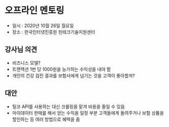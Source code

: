# 오프라인 멘토링

* 일시 : 2020년 10월 26일 월요일
* 장소 : 한국인터넷진흥원 핀테크기술지원센터

## 강사님 의견

* 비즈니스 모델?
* 트랜잭션 1번 당 1000원을 능가하는 수익성을 내야 함
* 개인의 건강 검진 결과를 보험사에게 넘기는 것을 고객이 좋아할까? 

## 대안

* 틸코 API를 사용하는 대신 크롤링을 맡겨 비용을 줄일 수 있음
* 마이데이터 판매를 해서 얻는 수익을 일정 부분 고객들에게 돌려주거나 보험 상품을 할인하는 등 여러 방법으로 혜택을 줌
